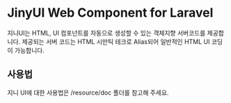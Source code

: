 # JinyUI Web Component for Laravel
지니UI는 HTML, UI 컴포넌트를 자동으로 생성할 수 있는 객체지향 서버코드를 제공합니다. 제공되는 서버 코드는 HTML 시만틱 테크로 Alias되어 일반적인 HTML UI 코딩이 가능합니다.

## 사용법
지니 UI에 대한 사용법은 /resource/doc 폴더를 참고해 주세요.




